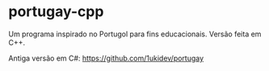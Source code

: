 # portugay-cpp
Um programa inspirado no Portugol para fins educacionais. Versão feita em C++.

Antiga versão em C#: https://github.com/1ukidev/portugay
